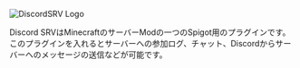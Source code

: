 ![](https://lol.scarsz.me/AiKvTS/Logo-filled-stroke.png "DiscordSRV Logo")

Discord SRVはMinecraftのサーバーModの一つのSpigot用のプラグインです。このプラグインを入れるとサーバーへの参加ログ、チャット、Discordからサーバーへのメッセージの送信などが可能です。
